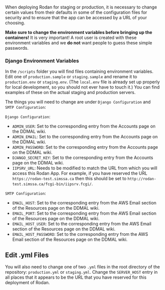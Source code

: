 When deploying Rodan for staging or production, it is necessary to change certain values from their defaults in some of the configuration files for security and to ensure that the app can be accessed by a URL of your choosing. 

**Make sure to change the environment variables before bringing up the containers!** It is very important! A root user is created with these environment variables and we **do not** want people to guess these simple passwords.

### Django Environment Variables

In the `/scripts` folder you will find files containing environment variables. Edit one of `production.sample` or `staging.sample` and rename it to `production.env` or `staging.env`. (The `local.env` file is already set up properly for local development, so you should not ever have to touch it.) You can find examples of these on the actual staging and production servers. 

The things you will need to change are under `Django Configuration` and `SMTP Configuration`:

`Django Configuration`:
* `ADMIN_USER`: Set to the corresponding entry from the Accounts page on the DDMAL wiki.
* `ADMIN_EMAIL`: Set to the corresponding entry from the Accounts page on the DDMAL wiki.
* `ADMIN_PASSWORD`: Set to the corresponding entry from the Accounts page on the DDMAL wiki.
* `DJANGO_SECRET_KEY`: Set to the corresponding entry from the Accounts page on the DDMAL wiki.
* `IIPSRV_URL`: Needs to be modified to match the URL from which you will access this Rodan App. For example, if you have reserved the URL `https://rodan-test.simssa.ca` then this should be set to `http://rodan-test.simssa.ca/fcgi-bin/iipsrv.fcgi/`.

`SMTP Configuration`:
* `EMAIL_HOST`: Set to the corresponding entry from the AWS Email section of the Resources page on the DDMAL wiki.
* `EMAIL_PORT`: Set to the corresponding entry from the AWS Email section of the Resources page on the DDMAL wiki.
* `EMAIL_HOST_USER`: Set to the corresponding entry from the AWS Email section of the Resources page on the DDMAL wiki.
* `EMAIL_HOST_PASSWORD`: Set to the corresponding entry from the AWS Email section of the Resources page on the DDMAL wiki.

## Edit .yml Files

You will also need to change one of two `.yml` files in the root directory of the repository: `production.yml` or `staging.yml`. Change the `SERVER_HOST` entry in all places that it appears to be the URL that you have reserved for this deployment of Rodan.